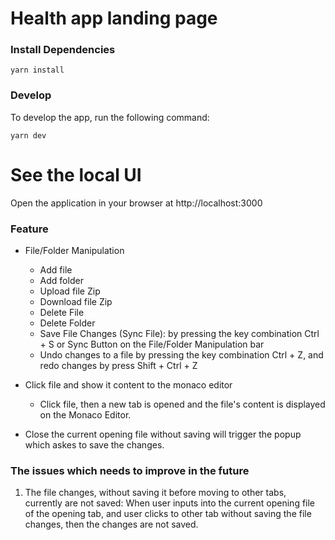 # Health app landing page

### Install Dependencies
```
yarn install
```

### Develop
To develop the app, run the following command:

```
yarn dev
```
# See the local UI
Open the application in your browser at http://localhost:3000

### Feature

- File/Folder Manipulation
  - Add file
  - Add folder
  - Upload file Zip
  - Download file Zip
  - Delete File
  - Delete Folder
  - Save File Changes (Sync File): by pressing the key combination Ctrl + S or Sync Button on the File/Folder Manipulation bar
  - Undo changes to a file by pressing the key combination Ctrl + Z, and redo changes by press Shift + Ctrl + Z
  

- Click file and show it content to the monaco editor
  - Click file, then a new tab is opened and the file's content is displayed on the Monaco Editor.

- Close the current opening file without saving will trigger the popup which askes to save the changes.

### The issues which needs to improve in the future

1. The file changes, without saving it before moving to other tabs, currently are not saved: When user inputs into the current opening file of the opening tab, and user clicks to other tab without saving the file changes, then the changes are not saved.
